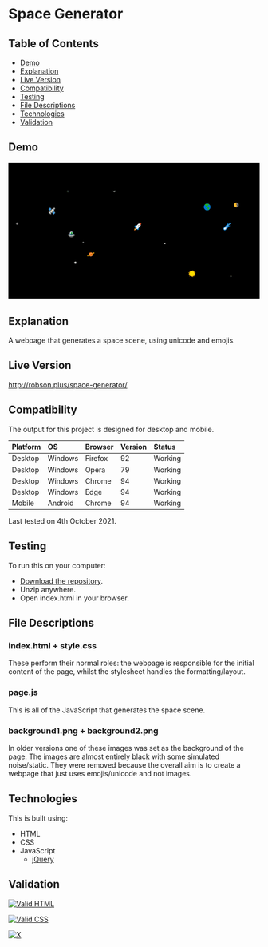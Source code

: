 # Space Generator

## Table of Contents

 * [Demo](#demo)
 * [Explanation](#explanation)
 * [Live Version](#live-version)
 * [Compatibility](#compatibility)
 * [Testing](#testing) 
 * [File Descriptions](#file-descriptions)
 * [Technologies](#technologies)
 * [Validation](#validation)

## Demo

![Demo](https://raw.githubusercontent.com/Robson/Space-Generator/master/Demo.gif)

## Explanation

A webpage that generates a space scene, using unicode and emojis.

## Live Version

http://robson.plus/space-generator/

## Compatibility

The output for this project is designed for desktop and mobile.

| Platform | OS      | Browser          | Version | Status  |
| :------- | :------ | :--------------- | :------ | :------ |
| Desktop  | Windows | Firefox          | 92      | Working |
| Desktop  | Windows | Opera            | 79      | Working |
| Desktop  | Windows | Chrome           | 94      | Working |
| Desktop  | Windows | Edge             | 94      | Working |
| Mobile   | Android | Chrome           | 94      | Working |

Last tested on 4th October 2021.

## Testing

To run this on your computer:
 * [Download the repository](https://github.com/Robson/Space-Generator/archive/master.zip).
 * Unzip anywhere.
 * Open index.html in your browser.

## File Descriptions

### index.html + style.css

These perform their normal roles: the webpage is responsible for the initial content of the page, whilst the stylesheet handles the formatting/layout.

### page.js

This is all of the JavaScript that generates the space scene.

### background1.png + background2.png

In older versions one of these images was set as the background of the page. The images are almost entirely black with some simulated noise/static. They were removed because the overall aim is to create a webpage that just uses emojis/unicode and not images.

## Technologies

This is built using:
 * HTML
 * CSS
 * JavaScript
   * <a href="https://github.com/jquery/jquery">jQuery</a>

## Validation

<a href="https://validator.w3.org/nu/?doc=https%3A%2F%2Frobson.plus%2Fspace-generator%2F"><img src="https://www.w3.org/Icons/valid-html401-blue" alt="Valid HTML" /></a>

<a href="https://jigsaw.w3.org/css-validator/validator?uri=https%3A%2F%2Frobson.plus%2Fspace-generator%2Fstyle.css&profile=css3svg&usermedium=all&warning=1&vextwarning=&lang=en"><img src="https://jigsaw.w3.org/css-validator/images/vcss-blue" alt="Valid CSS" /></a>   

[![X](https://www.codefactor.io/repository/github/robson/Space-Generator/badge?style=flat-square)](https://www.codefactor.io/repository/github/robson/Space-Generator)

